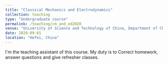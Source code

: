```yaml
---
title: "Classical Mechanics and Electrodynamics"
collection: teaching
type: "Undergraduate course"
permalink: /teaching/cm_and_ed2020
venue: "University of Science and Technology of China, Department of Chemical Physics"
date: 2020-09-01
location: "Hefei, China"
---
```


I'm the teaching assistant of this course. My duty is to Correct homework, answer questions and give refresher classes.
